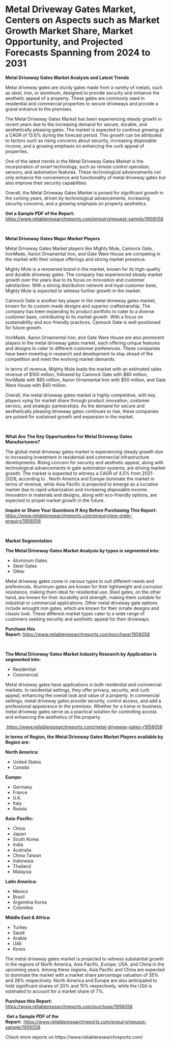 <p><h1>Metal Driveway Gates Market, Centers on Aspects such as Market Growth Market Share, Market Opportunity, and Projected Forecasts Spanning from 2024 to 2031</h1></p><p><strong>Metal Driveway Gates Market Analysis and Latest Trends</strong></p>
<p><p>Metal driveway gates are sturdy gates made from a variety of metals, such as steel, iron, or aluminum, designed to provide security and enhance the aesthetic appeal of a property. These gates are commonly used in residential and commercial properties to secure driveways and provide a grand entrance to the premises.</p><p>The Metal Driveway Gates Market has been experiencing steady growth in recent years due to the increasing demand for secure, durable, and aesthetically pleasing gates. The market is expected to continue growing at a CAGR of 13.6% during the forecast period. This growth can be attributed to factors such as rising concerns about security, increasing disposable income, and a growing emphasis on enhancing the curb appeal of properties.</p><p>One of the latest trends in the Metal Driveway Gates Market is the incorporation of smart technology, such as remote control operation, sensors, and automation features. These technological advancements not only enhance the convenience and functionality of metal driveway gates but also improve their security capabilities.</p><p>Overall, the Metal Driveway Gates Market is poised for significant growth in the coming years, driven by technological advancements, increasing security concerns, and a growing emphasis on property aesthetics.</p></p>
<p><strong>Get a Sample PDF of the Report:&nbsp;</strong> <a href="https://www.reliableresearchreports.com/enquiry/request-sample/1956058">https://www.reliableresearchreports.com/enquiry/request-sample/1956058</a></p>
<p>&nbsp;</p>
<p><strong>Metal Driveway Gates Major Market Players</strong></p>
<p><p>Metal Driveway Gates Market players like Mighty Mule, Cannock Gate, IronMade, Aaron Ornamental Iron, and Gate Ware House are competing in the market with their unique offerings and strong market presence. </p><p>Mighty Mule is a renowned brand in the market, known for its high-quality and durable driveway gates. The company has experienced steady market growth over the years due to its focus on innovation and customer satisfaction. With a strong distribution network and loyal customer base, Mighty Mule is expected to witness further growth in the market.</p><p>Cannock Gate is another key player in the metal driveway gates market, known for its custom-made designs and superior craftsmanship. The company has been expanding its product portfolio to cater to a diverse customer base, contributing to its market growth. With a focus on sustainability and eco-friendly practices, Cannock Gate is well-positioned for future growth.</p><p>IronMade, Aaron Ornamental Iron, and Gate Ware House are also prominent players in the metal driveway gates market, each offering unique features and designs to cater to different customer preferences. These companies have been investing in research and development to stay ahead of the competition and meet the evolving market demands.</p><p>In terms of revenue, Mighty Mule leads the market with an estimated sales revenue of $100 million, followed by Cannock Gate with $80 million, IronMade with $65 million, Aaron Ornamental Iron with $50 million, and Gate Ware House with $40 million.</p><p>Overall, the metal driveway gates market is highly competitive, with key players vying for market share through product innovation, customer service, and strategic partnerships. As the demand for secure and aesthetically pleasing driveway gates continues to rise, these companies are poised for sustained growth and expansion in the market.</p></p>
<p>&nbsp;</p>
<p><strong>What Are The Key Opportunities For Metal Driveway Gates Manufacturers?</strong></p>
<p><p>The global metal driveway gates market is experiencing steady growth due to increasing investment in residential and commercial infrastructure developments. Rising concern for security and aesthetic appeal, along with technological advancements in gate automation systems, are driving market growth. The market is expected to witness a CAGR of 4.5% from 2021-2026, according to . North America and Europe dominate the market in terms of revenue, while Asia Pacific is projected to emerge as a lucrative market due to rapid urbanization and increasing disposable income. Innovation in materials and designs, along with eco-friendly options, are expected to propel market growth in the future.</p></p>
<p><strong>Inquire or Share Your Questions If Any Before Purchasing This Report:</strong> <a href="https://www.reliableresearchreports.com/enquiry/pre-order-enquiry/1956058">https://www.reliableresearchreports.com/enquiry/pre-order-enquiry/1956058</a></p>
<p>&nbsp;</p>
<p><strong>Market Segmentation</strong></p>
<p><strong>The Metal Driveway Gates Market Analysis by types is segmented into:</strong></p>
<p><ul><li>Aluminum Gates</li><li>Steel Gates</li><li>Other</li></ul></p>
<p><p>Metal driveway gates come in various types to suit different needs and preferences. Aluminum gates are known for their lightweight and corrosion resistance, making them ideal for residential use. Steel gates, on the other hand, are known for their durability and strength, making them suitable for industrial or commercial applications. Other metal driveway gate options include wrought iron gates, which are known for their ornate designs and classic look. These different market types cater to a wide range of customers seeking security and aesthetic appeal for their driveways.</p></p>
<p><strong>Purchase this Report:&nbsp;</strong><a href="https://www.reliableresearchreports.com/purchase/1956058">https://www.reliableresearchreports.com/purchase/1956058</a></p>
<p>&nbsp;</p>
<p><strong>The Metal Driveway Gates Market Industry Research by Application is segmented into:</strong></p>
<p><ul><li>Residential</li><li>Commercial</li></ul></p>
<p><p>Metal driveway gates have applications in both residential and commercial markets. In residential settings, they offer privacy, security, and curb appeal, enhancing the overall look and value of a property. In commercial settings, metal driveway gates provide security, control access, and add a professional appearance to the premises. Whether for a home or business, metal driveway gates serve as a practical solution for controlling access and enhancing the aesthetics of the property.</p></p>
<p><a href="https://www.reliableresearchreports.com/metal-driveway-gates-r1956058">&nbsp;https://www.reliableresearchreports.com/metal-driveway-gates-r1956058</a></p>
<p><strong>In terms of Region, the Metal Driveway Gates Market Players available by Region are:</strong></p>
<p>
    <p> <strong> North America: </strong>
        <ul>
            <li>United States</li>
            <li>Canada</li>
        </ul>
        </p> 
    <p> <strong> Europe: </strong>
        <ul>
            <li>Germany</li>
            <li>France</li>
            <li>U.K.</li>
            <li>Italy</li>
            <li>Russia</li>
        </ul>
        </p> 
    <p> <strong> Asia-Pacific: </strong>
        <ul>
            <li>China</li>
            <li>Japan</li>
            <li>South Korea</li>
            <li>India</li>
            <li>Australia</li>
            <li>China Taiwan</li>
            <li>Indonesia</li>
            <li>Thailand</li>
            <li>Malaysia</li>
        </ul>
        </p> 
    <p> <strong> Latin America: </strong>
        <ul>
            <li>Mexico</li>
            <li>Brazil</li>
            <li>Argentina Korea</li>
            <li>Colombia</li>
        </ul>
        </p> 
    <p> <strong> Middle East & Africa: </strong>
        <ul>
            <li>Turkey</li>
            <li>Saudi</li>
            <li>Arabia</li>
            <li>UAE</li>
            <li>Korea</li>
        </ul>
    </p>
    </p>
<p><p>The metal driveway gates market is projected to witness substantial growth in the regions of North America, Asia Pacific, Europe, USA, and China in the upcoming years. Among these regions, Asia Pacific and China are expected to dominate the market with a market share percentage valuation of 35% and 28% respectively. North America and Europe are also anticipated to hold significant shares of 20% and 15% respectively, while the USA is estimated to account for a market share of 7%.</p></p>
<p><strong>Purchase this Report: </strong><a href="https://www.reliableresearchreports.com/purchase/1956058">https://www.reliableresearchreports.com/purchase/1956058</a></p>
<p>&nbsp;<strong>Get a Sample PDF of the Report:&nbsp;&nbsp;</strong><a href="https://www.reliableresearchreports.com/enquiry/request-sample/1956058">https://www.reliableresearchreports.com/enquiry/request-sample/1956058</a></p>
<p><strong></strong></p>
<p>Check more reports on https://www.reliableresearchreports.com/</p>